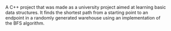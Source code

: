 A C++ project that was made as a university project aimed at learning basic data structures. It finds the shortest path from a starting point to an endpoint in a randomly generated warehouse using an implementation of the BFS algorithm.
